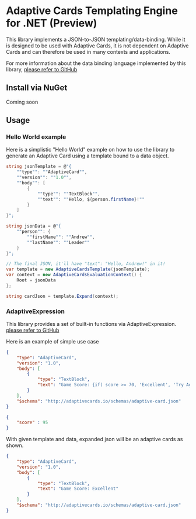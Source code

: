 ﻿# Adaptive Cards Templating Engine for .NET (Preview)

This library implements a JSON-to-JSON templating/data-binding. While it is designed to be used with Adaptive Cards, it is not dependent on Adaptive Cards and can therefore be used in many contexts and applications.

For more information about the data binding language implemented by this library, [please refer to GitHub](https://github.com/microsoft/AdaptiveCards/issues/2448)

## Install via NuGet

Coming soon

## Usage

### Hello World example

Here is a simplistic "Hello World" example on how to use the library to generate an Adaptive Card using a template bound to a data object.

```csharp
string jsonTemplate = @"{
    ""type"": ""AdaptiveCard"",
    ""version"": ""1.0"",
    ""body"": [
        {
            ""type"": ""TextBlock"",
            ""text"": ""Hello, ${person.firstName}!""
        }
    ]
}";

string jsonData = @"{
    ""person"": {
        ""firstName"": ""Andrew"",
        ""lastName"": ""Leader""
    }
}";

// The final JSON, it'll have "text": "Hello, Andrew!" in it!
var template = new AdaptiveCardsTemplate(jsonTemplate);
var context = new AdaptiveCardsEvaluationContext() {
    Root = jsonData
};

string cardJson = template.Expand(context);
```

### AdaptiveExpression 

This library provides a set of built-in functions via AdaptiveExpression. [please refer to GitHub](https://github.com/Microsoft/BotBuilder-Samples/tree/master/experimental/common-expression-language)

Here is an example of simple use case
```json
{
    "type": "AdaptiveCard",
    "version": "1.0",
    "body": [
        {
            "type": "TextBlock",
            "text": "Game Score: {if( score >= 70, 'Excellent', 'Try Again')}"
        }
    ],
    "$schema": "http://adaptivecards.io/schemas/adaptive-card.json"
}

{
    "score" : 95
}
```

With given template and data, expanded json will be an adaptive cards as shown.

```json
{
    "type": "AdaptiveCard",
    "version": "1.0",
    "body": [
        {
            "type": "TextBlock",
            "text": "Game Score: Excellent"
        }
    ],
    "$schema": "http://adaptivecards.io/schemas/adaptive-card.json"
}
```


